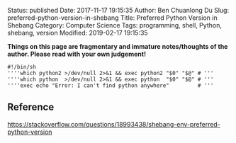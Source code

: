 Status: published
Date: 2017-11-17 19:15:35
Author: Ben Chuanlong Du
Slug: preferred-python-version-in-shebang
Title: Preferred Python Version in Shebang
Category: Computer Science
Tags: programming, shell, Python, shebang, version
Modified: 2019-02-17 19:15:35

**Things on this page are fragmentary and immature notes/thoughts of the author. Please read with your own judgement!**



```
#!/bin/sh
''''which python2 >/dev/null 2>&1 && exec python2 "$0" "$@" # '''
''''which python  >/dev/null 2>&1 && exec python  "$0" "$@" # '''
''''exec echo "Error: I can't find python anywhere"         # '''
```

## Reference

https://stackoverflow.com/questions/18993438/shebang-env-preferred-python-version
